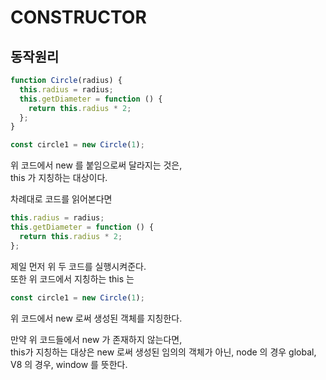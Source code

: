 # CONSTRUCTOR

## 동작원리

```js
function Circle(radius) {
  this.radius = radius;
  this.getDiameter = function () {
    return this.radius * 2;
  };
}

const circle1 = new Circle(1);
```

위 코드에서 new 를 붙임으로써 달라지는 것은, <br/>
this 가 지칭하는 대상이다. <br/>

차례대로 코드를 읽어본다면 <br/>

```js
this.radius = radius;
this.getDiameter = function () {
  return this.radius * 2;
};
```

제일 먼저 위 두 코드를 실행시켜준다.<br/>
또한 위 코드에서 지칭하는 this 는<br/>

```js
const circle1 = new Circle(1);
```

위 코드에서 new 로써 생성된 객체를 지칭한다.

만약 위 코드들에서 new 가 존재하지 않는다면,<br/>
this가 지칭하는 대상은 new 로써 생성된 임의의 객체가 아닌, node 의 경우 global, V8 의 경우, window 를 뜻한다.
